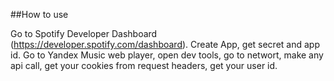 ##How to use

Go to Spotify Developer Dashboard (https://developer.spotify.com/dashboard).
Create App, get secret and app id.
Go to Yandex Music web player, open dev tools, go to networt, make any api call, get your cookies from request headers, get your user id.
